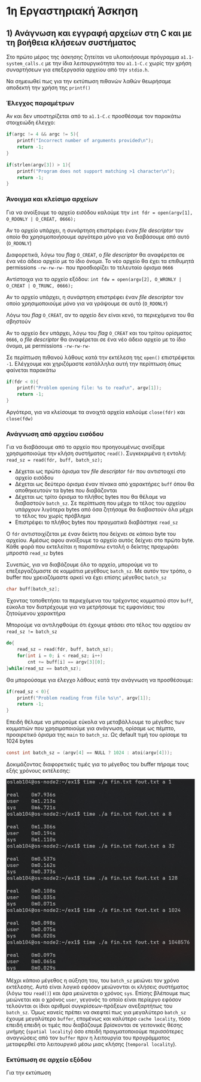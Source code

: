 #  1η Εργαστηριακή Άσκηση
## 1) Ανάγνωση και εγγραφή αρχείων στη C και με τη βοήθεια κλήσεων συστήματος
Στο πρώτο μέρος της άσκησης ζητείται να υλοποιήσουμε πρόγραμμα `a1.1-system_calls.c` με την ίδια λειτουργικότητα του `a1.1-C.c` χωρίς την χρήση συναρτήσεων για επεξεργασία αρχείου από την `stdio.h`. 

Να σημειωθεί πως για την εκτύπωση πιθανών λαθών θεωρήσαμε αποδεκτή την χρήση της `printf()`  

### Έλεγχος παραμέτρων
Αν και δεν υποστηρίζεται από το `a1.1-C.c` προσθέσαμε τον παρακάτω στοιχειώδη έλεγχο:
```c
if(argc != 4 && argc != 5){
    printf("Incorrect number of arguments provided\n");
    return -1;
}
```
```c
if(strlen(argv[3]) > 1){
    printf("Program does not support matching >1 character\n");
    return -1;
}
```
### Άνοιγμα και κλείσιμο αρχείων
Για να ανοίξουμε το αρχείο εισόδου καλούμε την `int fdr = open(argv[1], O_RDONLY | O_CREAT, 0666);`

Αν το αρχείο υπάρχει, η συνάρτηση επιστρέφει έναν _file descriptor_ τον οποίο θα χρησιμοποιήσουμε αργότερα μόνο για να διαβάσουμε από αυτό (`O_RDONLY`)

Διαφορετικά, λόγω του _flag_ `O_CREAT`, ο _file descriptor_ θα αναφέρεται σε ένα νέο άδειο αρχείο με το ίδιο όνομα. Το νέο αρχείο θα έχει τα επιθυμητά permissions `-rw-rw-rw-` που προσδιορίζει το τελευταίο όρισμα `0666`

Αντίστοιχα για το αρχείο εξόδου: `int fdw = open(argv[2], O_WRONLY | O_CREAT | O_TRUNC, 0666);`

Αν το αρχείο υπάρχει, η συνάρτηση επιστρέφει έναν _file descriptor_ τον οποίο χρησιμοποιούμε μόνο για να γράψουμε σε αυτό (`O_RDONLY`)

Λόγω του _flag_ `O_CREAT`, αν το αρχείο δεν είναι κενό, τα περιεχόμενα του θα σβηστούν

Αν το αρχείο δεν υπάρχει, λόγω του _flag_ `O_CREAT` και του τρίτου ορίσματος `0666`, ο _file descriptor_ θα αναφέρεται σε ένα νέο άδειο αρχείο με το ίδιο όνομα, με permissions `-rw-rw-rw-` 

Σε περίπτωση πιθανού λάθους κατά την εκτέλεση της `open()` επιστρέφεται `-1`. Ελέγχουμε και χηριζόμαστε κατάλληλα αυτή την περίπτωση όπως φαίνεται παρακάτω 

```c
if(fdr < 0){
    printf("Problem opening file: %s to read\n", argv[1]);
    return -1;
}
```

Αργότερα, για να κλείσουμε τα ανοιχτά αρχεία καλούμε `close(fdr)` και `close(fdw)`

### Ανάγνωση από αρχείου εισόδου

Για να διαβάσουμε από το αρχείο που προηγουμένως ανοίξαμε χρησιμοποιούμε την κλήση συστήματος `read()`. Συγκεκριμένα η εντολή: `read_sz = read(fdr, buff, batch_sz);`
- Δέχεται ως πρώτο όρισμα τον _file descriptor_ `fdr` που αντιστοιχεί στο αρχείο εισόδου
- Δέχεται ως δεύτερο όρισμα έναν πίνακα από χαρακτήρες `buff` όπου θα αποθηκευτούν τα bytes που διαβάζονται
- Δέχεται ως τρίτο όρισμα το πλήθος bytes που θα θέλαμε να διαβαστούν `batch_sz`. Σε περίπτωση που μέχρι το τέλος του αρχείου υπάρχουν λιγότερα bytes από όσα ζητήσαμε θα διαβαστούν όλα μέχρι το τέλος του χωρίς πρόβλημα
- Επιστρέφει το πλήθος bytes που πραγματικά διαβάστηκε `read_sz`

O `fdr` αντιστοιχίζεται με έναν δείκτη που δείχνει σε κάποιο byte του αρχείου. Αμέσως αφου ανοίξουμε το αρχείο αυτός δείχνει στο πρώτο byte. Κάθε φορά που εκτελείται η παραπάνω εντολή ο δείκτης προχωράει μπροστά `read_sz` bytes

Συνεπώς, για να διαβάζουμε όλο το αρχείο, μπορούμε να το επεξεργαζόμαστε σε κομμάτια μεγέθους `batch_sz`. Με αυτόν τον τρόπο, ο buffer που χρειαζόμαστε αρκεί να έχει επίσης μέγεθος `batch_sz` 

```c
char buff[batch_sz];
```

Έχοντας τοποθετήσει τα περιεχόμενα του τρέχοντος κομματιού στον `buff`, εύκολα τον διατρέχουμε για να μετρήσουμε τις εμφανίσεις του ζητούμενου χαρακτήρα

Μπορούμε να αντιληφθούμε ότι έχουμε φτάσει στο τέλος του αρχείου αν `read_sz != batch_sz`

```c
do{
    read_sz = read(fdr, buff, batch_sz);
    for(int i = 0; i < read_sz; i++)
        cnt += buff[i] == argv[3][0];
}while(read_sz == batch_sz);
```

Θα μπορούσαμε για έλεγχο λάθους κατά την ανάγνωση να προσθέσουμε:

```c
if(read_sz < 0){
    printf("Problem reading from file %s\n", argv[1]);
    return -1;
}
```

Επειδή θέλαμε να μπορούμε εύκολα να μεταβάλλουμε το μέγεθος των κομματιών που χρησιμοποιούμε για ανάγνωση, ορίσαμε ως πέμπτο, προαιρετικό όρισμα της `main` το `batch_sz`. Ως default τιμή του ορίσαμε τα 1024 bytes

```c
const int batch_sz = (argv[4] == NULL ? 1024 : atoi(argv[4]));
```

Δοκιμάζοντας διαφορετικές τιμές για το μέγεθος του buffer πήραμε τους εξής χρόνους εκτέλεσης:

![](batchTimes.png)

Μέχρι κάποιο μέγεθος η αύξηση του, του `batch_sz` μειώνει τον χρόνο εκτέλεσης. Αυτό είναι λογικό εφόσον μειώνονται οι κλήσεις συστήματος (λόγω του `read()`) και άρα μειώνεται ο χρόνος `sys`. Επίσης βλέπουμε πως μειώνεται και ο χρόνος `user`, γεγονός το οποίο είναι περίεργο εφόσον τελούνται οι ίδιοι αριθμοί συγκρίσεων-πράξεων ανεξαρτήτως του `batch_sz`. Όμως κανείς πρέπει να σκεφτεί πως για μεγαλύτερο `batch_sz` έχουμε μεγαλύτερο `buffer`, επομένως και καλύτερο `cache locality`, τόσο επειδή επειδή οι τιμές που διαβάζουμε βρίσκονται σε γειτονικές θέσης μνήμης (`spatial locality`) όσο επειδή πραγματοποιούμε περισσότερες αναγνώσεις από τον `buffer` πριν η λειτουργία του προγράμματος μεταφερθεί στο λειτουργικό μέσω μιας κλήσης (`temporal locality`).  

### Εκτύπωση σε αρχείο εξόδου

Για την εκτύπωση 



